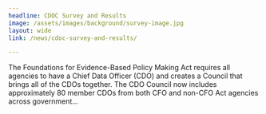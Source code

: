 ```yaml
---
headline: CDOC Survey and Results
image: /assets/images/background/survey-image.jpg
layout: wide
link: /news/cdoc-survey-and-results/

---
```

The Foundations for Evidence-Based Policy Making Act requires all agencies to have a Chief Data Officer (CDO) and creates a Council that brings all of the CDOs together. The CDO Council now includes approximately 80 member CDOs from both CFO and non-CFO Act agencies across government...